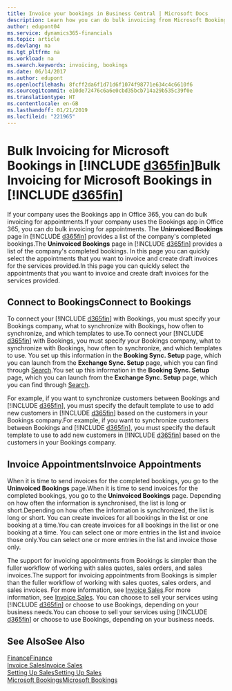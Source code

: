 ```yaml
---
title: Invoice your bookings in Business Central | Microsoft Docs
description: Learn how you can do bulk invoicing from Microsoft Bookings in Business Central .
author: edupont04
ms.service: dynamics365-financials
ms.topic: article
ms.devlang: na
ms.tgt_pltfrm: na
ms.workload: na
ms.search.keywords: invoicing, bookings
ms.date: 06/14/2017
ms.author: edupont
ms.openlocfilehash: 8fcff2da6f1d71d6f1074f98771e634c4c6610f6
ms.sourcegitcommit: e10de72476c6a6e0cbd35bcb714a29b535c39f0e
ms.translationtype: HT
ms.contentlocale: en-GB
ms.lasthandoff: 01/21/2019
ms.locfileid: "221965"
---
```

# <a name="bulk-invoicing-for-microsoft-bookings-in-include-d365finincludesd365finmdmd"></a><span data-ttu-id="ce82a-103">Bulk Invoicing for Microsoft Bookings in [!INCLUDE [d365fin](includes/d365fin_md.md)]</span><span class="sxs-lookup"><span data-stu-id="ce82a-103">Bulk Invoicing for Microsoft Bookings in [!INCLUDE [d365fin](includes/d365fin_md.md)]</span></span>
<span data-ttu-id="ce82a-104">If your company uses the Bookings app in Office 365, you can do bulk invoicing for appointments.</span><span class="sxs-lookup"><span data-stu-id="ce82a-104">If your company uses the Bookings app in Office 365, you can do bulk invoicing for appointments.</span></span> <span data-ttu-id="ce82a-105">The **Uninvoiced Bookings** page in [!INCLUDE [d365fin](includes/d365fin_md.md)] provides a list of the company's completed bookings.</span><span class="sxs-lookup"><span data-stu-id="ce82a-105">The **Uninvoiced Bookings** page in [!INCLUDE [d365fin](includes/d365fin_md.md)] provides a list of the company's completed bookings.</span></span> <span data-ttu-id="ce82a-106">In this page you can quickly select the appointments that you want to invoice and create draft invoices for the services provided.</span><span class="sxs-lookup"><span data-stu-id="ce82a-106">In this page you can quickly select the appointments that you want to invoice and create draft invoices for the services provided.</span></span>  

## <a name="connect-to-bookings"></a><span data-ttu-id="ce82a-107">Connect to Bookings</span><span class="sxs-lookup"><span data-stu-id="ce82a-107">Connect to Bookings</span></span>
<span data-ttu-id="ce82a-108">To connect your [!INCLUDE [d365fin](includes/d365fin_md.md)] with Bookings, you must specify your Bookings company, what to synchronize with Bookings, how often to synchronize, and which templates to use.</span><span class="sxs-lookup"><span data-stu-id="ce82a-108">To connect your [!INCLUDE [d365fin](includes/d365fin_md.md)] with Bookings, you must specify your Bookings company, what to synchronize with Bookings, how often to synchronize, and which templates to use.</span></span> <span data-ttu-id="ce82a-109">You set up this information in the **Booking Sync. Setup** page, which you can launch from the **Exchange Sync. Setup** page, which you can find through [Search](ui-search.md).</span><span class="sxs-lookup"><span data-stu-id="ce82a-109">You set up this information in the **Booking Sync. Setup** page, which you can launch from the **Exchange Sync. Setup** page, which you can find through [Search](ui-search.md).</span></span>  

<span data-ttu-id="ce82a-110">For example, if you want to synchronize customers between Bookings and [!INCLUDE [d365fin](includes/d365fin_md.md)], you must specify the default template to use to add new customers in [!INCLUDE [d365fin](includes/d365fin_md.md)] based on the customers in your Bookings company.</span><span class="sxs-lookup"><span data-stu-id="ce82a-110">For example, if you want to synchronize customers between Bookings and [!INCLUDE [d365fin](includes/d365fin_md.md)], you must specify the default template to use to add new customers in [!INCLUDE [d365fin](includes/d365fin_md.md)] based on the customers in your Bookings company.</span></span>  

## <a name="invoice-appointments"></a><span data-ttu-id="ce82a-111">Invoice Appointments</span><span class="sxs-lookup"><span data-stu-id="ce82a-111">Invoice Appointments</span></span>
<span data-ttu-id="ce82a-112">When it is time to send invoices for the completed bookings, you go to the **Uninvoiced Bookings** page.</span><span class="sxs-lookup"><span data-stu-id="ce82a-112">When it is time to send invoices for the completed bookings, you go to the **Uninvoiced Bookings** page.</span></span> <span data-ttu-id="ce82a-113">Depending on how often the information is synchronised, the list is long or short.</span><span class="sxs-lookup"><span data-stu-id="ce82a-113">Depending on how often the information is synchronized, the list is long or short.</span></span> <span data-ttu-id="ce82a-114">You can create invoices for all bookings in the list or one booking at a time.</span><span class="sxs-lookup"><span data-stu-id="ce82a-114">You can create invoices for all bookings in the list or one booking at a time.</span></span> <span data-ttu-id="ce82a-115">You can select one or more entries in the list and invoice those only.</span><span class="sxs-lookup"><span data-stu-id="ce82a-115">You can select one or more entries in the list and invoice those only.</span></span>  

<span data-ttu-id="ce82a-116">The support for invoicing appointments from Bookings is simpler than the fuller workflow of working with sales quotes, sales orders, and sales invoices.</span><span class="sxs-lookup"><span data-stu-id="ce82a-116">The support for invoicing appointments from Bookings is simpler than the fuller workflow of working with sales quotes, sales orders, and sales invoices.</span></span> <span data-ttu-id="ce82a-117">For more information, see [Invoice Sales](sales-how-invoice-sales.md).</span><span class="sxs-lookup"><span data-stu-id="ce82a-117">For more information, see [Invoice Sales](sales-how-invoice-sales.md).</span></span> <span data-ttu-id="ce82a-118">You can choose to sell your services using [!INCLUDE [d365fin](includes/d365fin_md.md)] or choose to use Bookings, depending on your business needs.</span><span class="sxs-lookup"><span data-stu-id="ce82a-118">You can choose to sell your services using [!INCLUDE [d365fin](includes/d365fin_md.md)] or choose to use Bookings, depending on your business needs.</span></span>  

## <a name="see-also"></a><span data-ttu-id="ce82a-119">See Also</span><span class="sxs-lookup"><span data-stu-id="ce82a-119">See Also</span></span>
[<span data-ttu-id="ce82a-120">Finance</span><span class="sxs-lookup"><span data-stu-id="ce82a-120">Finance</span></span>](finance.md)  
[<span data-ttu-id="ce82a-121">Invoice Sales</span><span class="sxs-lookup"><span data-stu-id="ce82a-121">Invoice Sales</span></span>](sales-how-invoice-sales.md)  
[<span data-ttu-id="ce82a-122">Setting Up Sales</span><span class="sxs-lookup"><span data-stu-id="ce82a-122">Setting Up Sales</span></span>](sales-setup-sales.md)  
[<span data-ttu-id="ce82a-123">Microsoft Bookings</span><span class="sxs-lookup"><span data-stu-id="ce82a-123">Microsoft Bookings</span></span>](https://products.office.com/en-us/business/scheduling-and-booking-app)  
